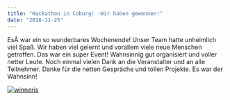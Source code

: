 ```yaml
---
title: "Hackathon in Coburg! -Wir haben gewonnen!"
date: "2018-11-25"
---
```


EsÂ war ein so wunderbares Wochenende! Unser Team hatte unheimlich viel Spaß. Wir haben viel gelernt und vorallem viele neue Menschen getroffen. Das war ein super Event! Wahnsinnig gut organisiert und voller netter Leute. Noch einmal vielen Dank an die Veranstalter und an alle Teilnehmer. Danke für die netten Gespräche und tollen Projekte. Es war der Wahnsinn!

[![winneris](https://hackzogtum-coburg.de/wp-content/uploads/2018/11/winneris.jpeg)](https://hackzogtum-coburg.de/wp-content/uploads/2018/11/winneris.jpeg)
